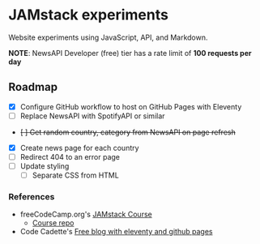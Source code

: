 # JAMstack experiments

Website experiments using JavaScript, API, and Markdown.

**NOTE**: NewsAPI Developer (free) tier has a rate limit of **100 requests per day**

## Roadmap

- [x] Configure GitHub workflow to host on GitHub Pages with Eleventy
- [ ] Replace NewsAPI with SpotifyAPI or similar
- ~~[ ] Get random country, category from NewsAPI on page refresh~~
- [x] Create news page for each country
- [ ] Redirect 404 to an error page
- [ ] Update styling
  - [ ] Separate CSS from HTML

### References

- freeCodeCamp.org's [JAMstack Course](https://www.youtube.com/watch?v=A_l0qrPUJds)
  - [Course repo](https://github.com/philhawksworth/fcc-1-simply-static)
- Code Cadette's [Free blog with eleventy and github pages](https://www.youtube.com/watch?v=x4rRO12swrw)
